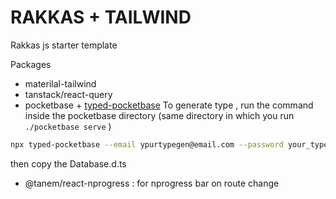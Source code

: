 # RAKKAS + TAILWIND
Rakkas js starter template 

Packages 
- materilal-tailwind
- tanstack/react-query
- pocketbase + [typed-pocketbase](https://github.com/david-plugge/typed-pocketbase)
 To generate type , 
 run the command inside the pocketbase directory (same directory in which you run `./pocketbase serve` )
 ```sh
 npx typed-pocketbase --email ypurtypegen@email.com --password your_typegen_pasorword -o Database.d.ts
 ```
 then copy the Database.d.ts
- @tanem/react-nprogress : for nprogress bar on route change

